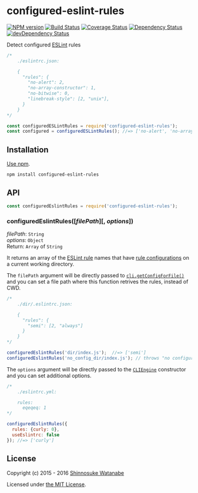 # configured-eslint-rules

[![NPM version](https://img.shields.io/npm/v/configured-eslint-rules.svg)](https://www.npmjs.com/package/configured-eslint-rules)
[![Build Status](https://travis-ci.org/shinnn/configured-eslint-rules.svg?branch=master)](https://travis-ci.org/shinnn/configured-eslint-rules)
[![Coverage Status](https://img.shields.io/coveralls/shinnn/configured-eslint-rules.svg)](https://coveralls.io/r/shinnn/configured-eslint-rules)
[![Dependency Status](https://david-dm.org/shinnn/configured-eslint-rules.svg)](https://david-dm.org/shinnn/configured-eslint-rules)
[![devDependency Status](https://david-dm.org/shinnn/configured-eslint-rules/dev-status.svg)](https://david-dm.org/shinnn/configured-eslint-rules#info=devDependencies)

Detect configured [ESLint](http://eslint.org/) rules

```javascript
/*
    ./eslintrc.json:

    {
      "rules": {
        "no-alert": 2,
        "no-array-constructor": 1,
        "no-bitwise": 0,
        "linebreak-style": [2, "unix"],
      }
    }
*/

const configuredESLintRules = require('configured-eslint-rules');
const configured = configuredESLintRules(); //=> ['no-alert', 'no-array-constructor', 'no-bitwise', 'linebreak-style']
```

## Installation

[Use npm](https://docs.npmjs.com/cli/install).

```
npm install configured-eslint-rules
```

## API

```javascript
const configuredEslintRules = require('configured-eslint-rules');
```

### configuredEslintRules([*filePath*][, *options*])

*filePath*: `String`  
*options*: `Object`  
Return: `Array` of `String`

It returns an array of the [ESLint rule](http://eslint.org/docs/rules/) names that have [rule configurations](http://eslint.org/docs/user-guide/configuring#configuring-rules) on a current working directory.

The `filePath` argument will be directly passed to [`cli.getConfigForFile()`](http://eslint.org/docs/developer-guide/nodejs-api#getconfigforfile) and you can set a file path where this function retrives the rules, instead of CWD.

```javascript
/*
    ./dir/.eslintrc.json:

    {
      "rules": {
        "semi": [2, "always"]
      }
    }
*/

configuredEslintRules('dir/index.js');  //=> ['semi']
configuredEslintRules('no_config_dir/index.js'); // throws "no configuration" error
```

The `options` argument will be directly passed to the [`CLIEngine`](http://eslint.org/docs/developer-guide/nodejs-api#cliengine) constructor and you can set additional options.

```javascript
/*
    ./eslintrc.yml:

    rules:
      eqeqeq: 1
*/

configuredEslintRules({
  rules: {curly: 0},
  useEslintrc: false
}); //=> ['curly']
```

## License

Copyright (c) 2015 - 2016 [Shinnosuke Watanabe](https://github.com/shinnn)

Licensed under [the MIT License](./LICENSE).
